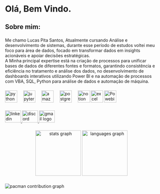 <h1 align="left">Olá, Bem Vindo.</h1>

###

<h2 align="left">Sobre mim:</h2>

###

<p align="left">Me chamo Lucas Pita Santos, Atualmente cursando Análise e desenvolvimento de sistemas, durante esse período de estudos voltei meu foco para área de dados, focado em transformar dados em insights acionáveis e apoiar decisões estratégicas.<br>A Minha principal expertise está na criação de processos para unificar bases de dados de diferentes fontes e formatos, garantindo consistência e eficiência no tratamento e análise dos dados, no desenvolvimento de dashboards interativos utilizando Power Bl e na automação de processos com VBA, SQL, Python para análise de dados e automação de máquina.</p>

###

<div align="left">
  <img src="https://cdn.jsdelivr.net/gh/devicons/devicon/icons/python/python-original.svg" height="40" alt="python logo"  />
  <img width="12" />
  <img src="https://cdn.jsdelivr.net/gh/devicons/devicon/icons/jupyter/jupyter-original.svg" height="40" alt="jupyter logo"  />
  <img width="12" />
  <img src="https://cdn.jsdelivr.net/gh/devicons/devicon/icons/amazonwebservices/amazonwebservices-line-wordmark.svg" height="40" alt="amazonwebservices logo"  />
  <img width="12" />
  <img src="https://cdn.jsdelivr.net/gh/devicons/devicon/icons/postgresql/postgresql-original.svg" height="40" alt="postgresql logo"  />
  <img width="12" />
  <img src="https://cdn.jsdelivr.net/gh/devicons/devicon/icons/notion/notion-original.svg" height="40" alt="notion logo"  />
  <img src="https://logos-world.net/wp-content/uploads/2022/02/Microsoft-Excel-Emblem.png" height="40" alt="excel logo" />
  <img src="https://iaccountancy.org/wp-content/uploads/2020/09/power-bi-1-logo.jpg" height="40" alt= "Powebi logo" />
</div>

###

<div align="left">
  <a href="www.linkedin.com/in/lucas-pitasantos" target="_blank">
    <img src="https://raw.githubusercontent.com/maurodesouza/profile-readme-generator/master/src/assets/icons/social/linkedin/default.svg" width="52" height="40" alt="linkedin logo" />
  </a>

  <a href="https://discord.com/users/seu-id" target="_blank">
    <img src="https://raw.githubusercontent.com/maurodesouza/profile-readme-generator/master/src/assets/icons/social/discord/default.svg" width="52" height="40" alt="discord logo" />
  </a>

  <a href="mailto:seuemail@gmail.com">
    <img src="https://raw.githubusercontent.com/maurodesouza/profile-readme-generator/master/src/assets/icons/social/gmail/default.svg" width="52" height="40" alt="gmail logo" />
  </a>
</div>


###

<div align="center">
  <img src="https://github-readme-stats.vercel.app/api?username=LucasPsantos7&hide_title=false&hide_rank=false&show_icons=true&include_all_commits=true&count_private=true&disable_animations=false&theme=dracula&locale=en&hide_border=false&order=1" height="150" alt="stats graph"  />
  <img src="https://github-readme-stats.vercel.app/api/top-langs?username=LucasPsantos7&locale=en&hide_title=false&layout=compact&card_width=320&langs_count=5&theme=dracula&hide_border=false&order=2" height="150" alt="languages graph"  />
</div>

###

<picture>
  <source media="(prefers-color-scheme: dark)" srcset="https://raw.githubusercontent.com/LucasPsantos7/LucasPsantos7/output/pacman-contribution-graph-dark.svg">
  <source media="(prefers-color-scheme: light)" srcset="https://raw.githubusercontent.com/LucasPsantos7/LucasPsantos7/output/pacman-contribution-graph.svg">
  <img alt="pacman contribution graph" src="https://raw.githubusercontent.com/LucasPsantos7/LucasPsantos7/output/pacman-contribution-graph.svg">
</picture>

###

